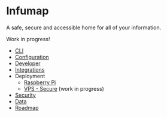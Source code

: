 # Infumap

A safe, secure and accessible home for all of your information.

Work in progress!

- [CLI](cli.md)
- [Configuration](configuration.md)
- [Developer](developer.md)
- [Integrations](integrations.md)
- Deployment
  - [Raspberry Pi](deployment/raspberry-pi.md)
  - [VPS - Secure](deployment/secure.md) (work in progress)
- [Security](security.md)
- [Data](data.md)
- [Roadmap](roadmap.md)
